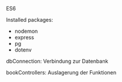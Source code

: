 ES6

Installed packages:
- nodemon
- express
- pg
- dotenv

dbConnection:
Verbindung zur Datenbank

bookControllers:
Auslagerung der Funktionen

